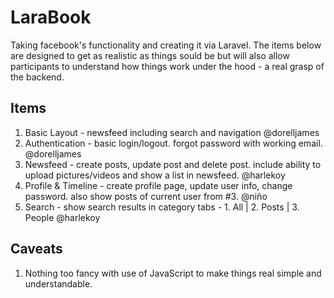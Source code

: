 # LaraBook

Taking facebook's functionality and creating it via Laravel. The items below are designed to get as realistic as things sould be but will also allow participants to understand how things work under the hood - a real grasp of the backend.

## Items

1. Basic Layout - newsfeed including search and navigation @dorelljames
2. Authentication - basic login/logout. forgot password with working email. @dorelljames
3. Newsfeed - create posts, update post and delete post. include ability to upload pictures/videos and show a list in newsfeed. @harlekoy
4. Profile & Timeline - create profile page, update user info, change password. also show posts of current user from #3. @niño
5. Search - show search results in category tabs - 1. All | 2. Posts | 3. People @harlekoy

## Caveats 

1. Nothing too fancy with use of JavaScript to make things real simple and understandable.
